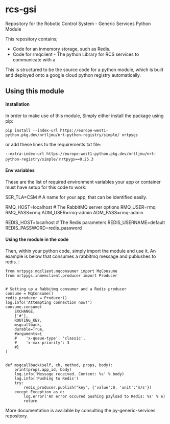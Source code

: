 # rcs-gsi
Repository for the Robotic Control System - Generic Services Python Module

This repository contains;
* Code for an inmemory storage, such as Redis. 
* Code for rmqclient - The python Library for RCS services to communicate with a 

This is structured to be the source code for a python module, which is built and deployed onto a 
google cloud python registry automatically. 

## Using this module

#### Installation

In order to make use of this module, Simply either install the package using pip:

`pip install --index-url https://europe-west1-python.pkg.dev/nrtljmu/nrt-python-registry/simple/ nrtpygs`

or add these lines to the requirements.txt file: 

`--extra-index-url https://europe-west1-python.pkg.dev/nrtljmu/nrt-python-registry/simple/`
`nrtpygs==0.25.3`

#### Env variables

These are the list of required environment variables your app or container must have setup for this code to work:

SER_TLA=CSM    # A name for your app, that can be identified easily.

RMQ_HOST=localhost  # The RabbitMQ server options
RMQ_USER=rmq
RMQ_PASS=rmq
ADM_USER=rmq-admin
ADM_PASS=rmq-admin

REDIS_HOST=localhost    # The Redis parameters
REDIS_USERNAME=default
REDIS_PASSWORD=redis_password

#### Using the module in the code

Then, within your python code, simply import the module and use it. An example is below that consumes a rabbitmq message and publushes to redis. : 

```
from nrtpygs.mqclient.mqconsumer import MqConsume
from nrtpygs.inmemclient.producer import Producer


# Setting up a Rabbitmq consumer and a Redis producer 
consume = MqConsume()
redis_producer = Producer()
log.info('Attempting connection now!')
consume.consume(
    EXCHANGE,
    ['#'],
    ROUTING_KEY,
    msgcallback,
    durable=True,
    #arguments={
    #    'x-queue-type': 'classic',
    #    'x-max-priority': 3
    #}
)


def msgcallback(self, ch, method, props, body):
    print(props.app_id, body)
    log.info('Message received. Content: %s' % body)
    log.info('Pushing to Redis')
    try:
        redis_producer.publish("key", {'value':0, 'unit':'m/s'})
    except Exception as e:
        log.error('An error occured pushing payload to Redis: %s' % e)
        return

```


More documentation is available by consulting the py-generic-services repository. 